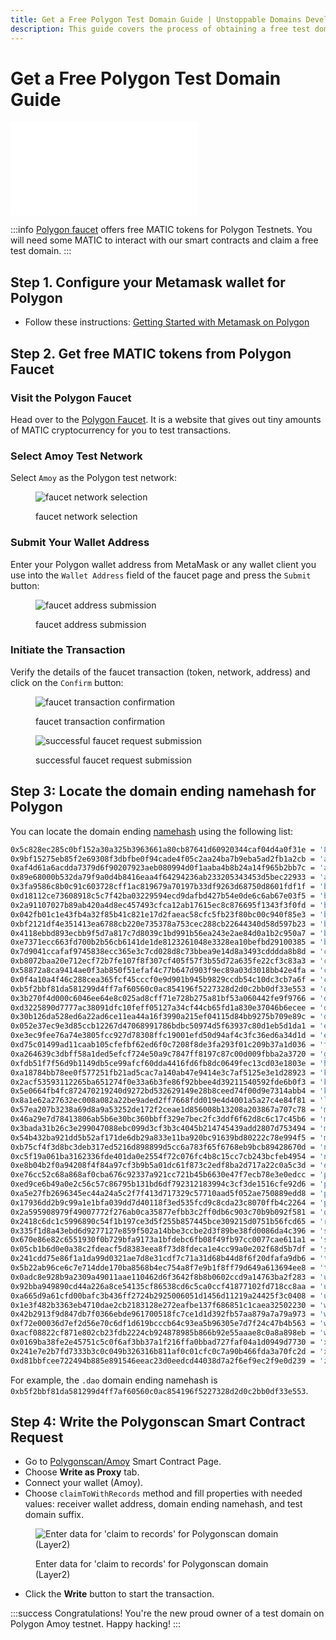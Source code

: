```yaml
---
title: Get a Free Polygon Test Domain Guide | Unstoppable Domains Developer Portal
description: This guide covers the process of obtaining a free test domain, through direct smart contract calling on Polygonscan.
---
```


# Get a Free Polygon Test Domain Guide

<embed src="/snippets/_test-domain-explain.md" />

:::info
[Polygon faucet](https://faucet.polygon.technology) offers free MATIC tokens for Polygon Testnets. You will need some MATIC to interact with our smart contracts and claim a free test domain.
:::

## Step 1. Configure your Metamask wallet for Polygon

- Follow these instructions: [Getting Started with Metamask on Polygon](https://polygon.technology/blog/getting-started-with-metamask-on-polygon)

## Step 2. Get free MATIC tokens from Polygon Faucet

### Visit the Polygon Faucet

Head over to the [Polygon Faucet](https://faucet.polygon.technology/). It is a website that gives out tiny amounts of MATIC cryptocurrency for you to test transactions.

### Select Amoy Test Network

Select `Amoy` as the Polygon test network:

<figure class="half-inline-block">

![faucet network selection](/images/faucet-network-selection.png)

<figcaption>faucet network selection</figcaption>
</figure>


### Submit Your Wallet Address

Enter your Polygon wallet address from MetaMask or any wallet client you use into the `Wallet Address` field of the faucet page and press the `Submit` button:

<figure>

![faucet address submission](/images/faucet-address-submission.png '#width=50%')

<figcaption>faucet address submission</figcaption>
</figure>

### Initiate the Transaction

Verify the details of the faucet transaction (token, network, address) and click on the `Confirm` button:

<figure class="half-inline-block">

![faucet transaction confirmation](/images/faucet-transaction-confirmation.png)

<figcaption>faucet transaction confirmation</figcaption>
</figure>

<figure class="half-inline-block">

![successful faucet request submission](/images/successful-faucet-request-submission.png)

<figcaption>successful faucet request submission</figcaption>
</figure>

## Step 3: Locate the domain ending namehash for Polygon

You can locate the domain ending [namehash](../domain-registry-essentials/namehashing.md) using the following list:

```bash
0x5c828ec285c0bf152a30a325b3963661a80cb87641d60920344caf04d4a0f31e = '888';
0x9bf15275eb85f2e69308f3dbfbe0f94cade4f05c2aa24ba7b9eba5ad2fb1a2cb = 'altimist';
0xaf4d61a6acdda7379d6f90207923aeb080994d0f1aaba4b8b24a14f965b2bb7c = 'anime';
0x89e68000b532da79f9a0d4b8416eaa4f64294236ab233205343453d5bec22933 = 'austin';
0x3fa9586c8b0c91c603728cff1ac819679a70197b33df9263d68750d8601fdf1f = 'bald';
0xd18112ce73608918c5c7f42ba03229594ecd9dafbd427b54e0de6c6ab67e03f5 = 'benji';
0x2a91107027b89ab420a4d8ec457493cfca12ab17615ec8c876695f1343f3f0fd = 'binanceus';
0x042fb01c1e43fb4a32f85b41c821e17d2faeac58cfc5fb23f80bc00c940f85e3 = 'bitcoin';
0xbf2121df4e351413ea6788cb220e735378a753cec288cb22644340d58d597b23 = 'bitget';
0x4118ebbd893ecbb9f5d7a817c7d8039c1bd991b56ea243e2ae84d0a1b2c950a7 = 'blockchain';
0xe7371ecc663fd700b2b56cb6141de1de8123261048e3328ea10befbd29100385 = 'boomer';
0x7d9041ccafaf9745838ecc365e3c7cd028d8c73bbea9e14d8a3493cdddda8b8d = 'caw';
0xb8072baa20e712ecf72b7fe107f8f307cf405f57f3b55d72a635fe22cf3c83a3 = 'chomp';
0x58872a8ca9414ae0f3ab850f51efaf4c77b647d903f9ec89a03d3018bb42e4fa = 'clay';
0x0f4a10a4f46c288cea365fcf45cccf0e9d901b945b9829ccdb54c10dc3cb7a6f = 'crypto';
0xb5f2bbf81da581299d4ff7af60560c0ac854196f5227328d2d0c2bb0df33e553 = 'dao';
0x3b270f4d000c6046ee64e8c025ad8cff71e728b275a81bf53a060442fe9f9766 = 'dfz';
0xd3225890d7777ac38091dfc10feff05127a34cf44cb65fd1a830e37046b6ecee = 'donut';
0x30b126da528ed6a22ad6ce11ea44a16f3990a215ef04115d84bb9275b709e89c = 'dream';
0x052e37ec9e3d85ccb12267d47068991786bdbc50974d5f63937c80d1eb5d1da1 = 'emir';
0xe3ec9fee76a74e3805fcc927d78308ffc19001efd50d94af4c3fc36ed6a34d1d = 'ethermail';
0xd75c01499ad11caab105cfefbf62ed6f0c7208f8de3fa293f01c209b37a1d036 = 'farms';
0xa264639c3dbff58a1ded5efcf724e50a9c7847ff8197c87c00d009fbba2a3720 = 'go';
0xfdb51f7f56d9b1149db5ce99afcf60dda4416fd6fb8dc0649fec13cd03e1803e = 'hi';
0xa18784bb78ee0f577251fb21ad5cac7a140ab47e9414e3c7af5125e3e1d28923 = 'klever';
0x2acf53593112265ba651274f0e33a6b3fe86f92bbee4d39211540592fde6b0f3 = 'kresus';
0x5e0664fb4fc872470219240d9272bd532629149e28b8ceed74f00d9e7314abb4 = 'kryptic';
0x8a1e62a27632ec008a082a22be9aded2ff7668fdd019e4d4001a5a27c4e84f81 = 'lfg';
0x57ea207b3238a69d8a9a53252de172f2ceae1d856008b13208a203867a707c78 = 'manga';
0x46a29e7d78413806ab5b6e30bc360bbff329e7bec2fc3ddf6f62d8c6c17c45b6 = 'metropolis';
0x3bada31b26c3e299047088ebc099d3cf3b3c4045b214745439add2807d753494 = 'moon';
0x54b432ba921dd5b52af171de6db29a833e11ba920bc91639bd80222c78e994f5 = 'mumu';
0xb75cf4f3d8bc3deb317ed5216d898899d5cc6a783f65f6768eb9bcb89428670d = 'nft';
0xc5f19a061ba3162336fde401da0e2554f72c076fc4b8c15cc7cb243bcfeb4954 = 'npc';
0xe8b04b2f0a94208f4f84a97cf3b9b5a01dc61f873c2edf8ba2d717a22c0a5c3d = 'onchain';
0xe76cc52c68a868af0cba676c92337a921cc721b45b6630e47f7ecb78e3e0edcc = 'pog';
0xed9ce6b49a0e2c56c57c86795b131bd6df792312183994c3cf3de1516cfe92d6 = 'polygon';
0xa5e27fb2696345ec44a24a5c2f7f413d717329c57710aad5f052ae750889edd8 = 'propykeys';
0x17936dd2b9c99a1e1bfa039dd7d40118f3ed535fcd9c8cda23c8070ffb4c2264 = 'pudgy';
0x2a595908979f49007772f276ab0ca35877efbb3c2ff0db6c903c70b9b092f581 = 'quantum';
0x2418c6dc1c5996890c54f1b197ce3d5f255b857445bce309215d0751b56fcd65 = 'raiin';
0x335f1d8a43ebd6d9277127e859f502a14bbe3ccbe2d3f89be38fd0086da4c396 = 'secret';
0x670e86e82c6551930f0b729bfa9173a1bfdebc6fb08f49fb97cc0077cae611a1 = 'smobler';
0x05cb1b6d0e0a38c2fdeacf5d8383eea8f73d8fdeca1e4cc99a0e202f68d5b7df = 'stepn';
0x241cdd75e86f1a1da99d0321ae7d8e31cdf7c71a31d68b44d8f6f20dfafa9db6 = 'tball';
0x5b22ab96ce6c7e714dde170ba8568b4ec754a8f7e9b1f8ff79d649a613694ee8 = 'tea';
0x0adc8e928b9a2309a49011aae110462d6f3642f8b8b0602ccd9a14763ba2f283 = 'ubu';
0x92bba949890cd44a226a8ce54135cf86538cd6c5ca0ccf41877102fd718cc8aa = 'unstoppable';
0xa665d9a61cfd00bafc3b436ff2724b2925006051d1456d11219a24425f3c0408 = 'u';
0x1e3f482b3363eb4710dae2cb2183128e272eafbe137f686851c1caea32502230 = 'wallet';
0x42b2913f9d847db7f0366ebde961700518fc7ce1d1d392fb57aa879a7a79a973 = 'wifi';
0xf72e00036d7ef2d56e70c6df1d619bcccb64c93ea5b96305e7d7f24c47b4b563 = 'witg';
0xacf08822cf871e802cb23fdb2224cb924878985b866b92e55aaae8c0a8a898eb = 'wrkx';
0x0169ba38fe2e45751c5c0f6af3bb37a1f216ffa0bbad727faf04a1d0949d7730 = 'xmr';
0x241e7e2b7fd7333b3c0c049b326316b811af0c01cfc0c7a90b466fda3a70fc2d = 'x';
0xd81bbfcee722494b885e891546eeac23d0eedcd44038d7a2f6ef9ec2f9e0d239 = 'zil';
```

For example, the `.dao` domain ending namehash is `0xb5f2bbf81da581299d4ff7af60560c0ac854196f5227328d2d0c2bb0df33e553`.

## Step 4: Write the Polygonscan Smart Contract Request

- Go to [Polygonscan/Amoy](https://amoy.polygonscan.com/address/0xabec3fF0F0b6375F65CB9aEB01e8347bf697082F#writeProxyContract) Smart Contract Page.
- Choose **Write as Proxy** tab.
- Connect your wallet (Amoy).
- Choose `claimToWithRecords` method and fill properties with needed values: receiver wallet address, domain ending namehash, and test domain suffix.

<figure>

![Enter data for 'claim to records' for Polygonscan domain (Layer2)](/images/polygonscan-claim-to-records.png)

<figcaption>Enter data for 'claim to records' for Polygonscan domain (Layer2)</figcaption>
</figure>

- Click the **Write** button to start the transaction.

:::success Congratulations!
You're the new proud owner of a test domain on Polygon Amoy testnet. Happy hacking!
:::

